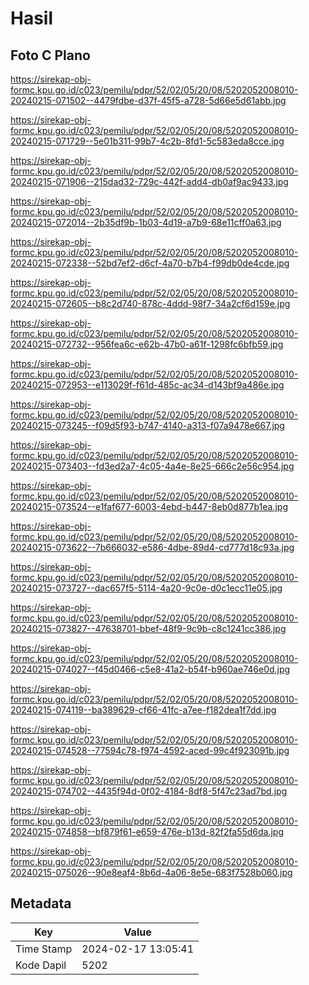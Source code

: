 # Hasil

## Foto C Plano

https://sirekap-obj-formc.kpu.go.id/c023/pemilu/pdpr/52/02/05/20/08/5202052008010-20240215-071502--4479fdbe-d37f-45f5-a728-5d66e5d61abb.jpg

https://sirekap-obj-formc.kpu.go.id/c023/pemilu/pdpr/52/02/05/20/08/5202052008010-20240215-071729--5e01b311-99b7-4c2b-8fd1-5c583eda8cce.jpg

https://sirekap-obj-formc.kpu.go.id/c023/pemilu/pdpr/52/02/05/20/08/5202052008010-20240215-071906--215dad32-729c-442f-add4-db0af9ac9433.jpg

https://sirekap-obj-formc.kpu.go.id/c023/pemilu/pdpr/52/02/05/20/08/5202052008010-20240215-072014--2b35df9b-1b03-4d19-a7b9-68e11cff0a63.jpg

https://sirekap-obj-formc.kpu.go.id/c023/pemilu/pdpr/52/02/05/20/08/5202052008010-20240215-072338--52bd7ef2-d6cf-4a70-b7b4-f99db0de4cde.jpg

https://sirekap-obj-formc.kpu.go.id/c023/pemilu/pdpr/52/02/05/20/08/5202052008010-20240215-072605--b8c2d740-878c-4ddd-98f7-34a2cf6d159e.jpg

https://sirekap-obj-formc.kpu.go.id/c023/pemilu/pdpr/52/02/05/20/08/5202052008010-20240215-072732--956fea6c-e62b-47b0-a61f-1298fc6bfb59.jpg

https://sirekap-obj-formc.kpu.go.id/c023/pemilu/pdpr/52/02/05/20/08/5202052008010-20240215-072953--e113029f-f61d-485c-ac34-d143bf9a486e.jpg

https://sirekap-obj-formc.kpu.go.id/c023/pemilu/pdpr/52/02/05/20/08/5202052008010-20240215-073245--f09d5f93-b747-4140-a313-f07a9478e667.jpg

https://sirekap-obj-formc.kpu.go.id/c023/pemilu/pdpr/52/02/05/20/08/5202052008010-20240215-073403--fd3ed2a7-4c05-4a4e-8e25-666c2e56c954.jpg

https://sirekap-obj-formc.kpu.go.id/c023/pemilu/pdpr/52/02/05/20/08/5202052008010-20240215-073524--e1faf677-6003-4ebd-b447-8eb0d877b1ea.jpg

https://sirekap-obj-formc.kpu.go.id/c023/pemilu/pdpr/52/02/05/20/08/5202052008010-20240215-073622--7b666032-e586-4dbe-89d4-cd777d18c93a.jpg

https://sirekap-obj-formc.kpu.go.id/c023/pemilu/pdpr/52/02/05/20/08/5202052008010-20240215-073727--dac657f5-5114-4a20-9c0e-d0c1ecc11e05.jpg

https://sirekap-obj-formc.kpu.go.id/c023/pemilu/pdpr/52/02/05/20/08/5202052008010-20240215-073827--47638701-bbef-48f9-9c9b-c8c1241cc386.jpg

https://sirekap-obj-formc.kpu.go.id/c023/pemilu/pdpr/52/02/05/20/08/5202052008010-20240215-074027--f45d0466-c5e8-41a2-b54f-b960ae746e0d.jpg

https://sirekap-obj-formc.kpu.go.id/c023/pemilu/pdpr/52/02/05/20/08/5202052008010-20240215-074119--ba389629-cf66-41fc-a7ee-f182dea1f7dd.jpg

https://sirekap-obj-formc.kpu.go.id/c023/pemilu/pdpr/52/02/05/20/08/5202052008010-20240215-074528--77594c78-f974-4592-aced-99c4f923091b.jpg

https://sirekap-obj-formc.kpu.go.id/c023/pemilu/pdpr/52/02/05/20/08/5202052008010-20240215-074702--4435f94d-0f02-4184-8df8-5f47c23ad7bd.jpg

https://sirekap-obj-formc.kpu.go.id/c023/pemilu/pdpr/52/02/05/20/08/5202052008010-20240215-074858--bf879f61-e659-476e-b13d-82f2fa55d6da.jpg

https://sirekap-obj-formc.kpu.go.id/c023/pemilu/pdpr/52/02/05/20/08/5202052008010-20240215-075026--90e8eaf4-8b6d-4a06-8e5e-683f7528b060.jpg


## Metadata

| Key        | Value               |
| ---------- | ------------------- |
| Time Stamp | 2024-02-17 13:05:41 |
| Kode Dapil | 5202                |



